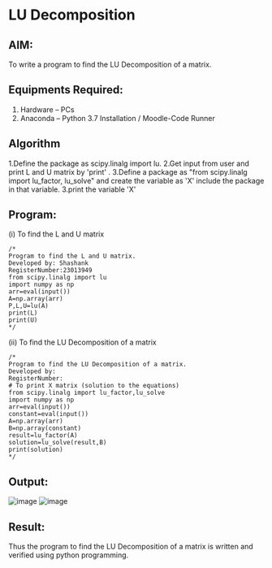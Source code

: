 # LU Decomposition 

## AIM:
To write a program to find the LU Decomposition of a matrix.

## Equipments Required:
1. Hardware – PCs
2. Anaconda – Python 3.7 Installation / Moodle-Code Runner

## Algorithm
1.Define the package as scipy.linalg import lu.
2.Get input from user and print L and U matrix by 'print' .
3.Define a package as "from scipy.linalg import lu_factor, lu_solve" and create the variable as 'X' include the package in that variable.
3.print the variable 'X'

## Program:
(i) To find the L and U matrix
```
/*
Program to find the L and U matrix.
Developed by: Shashank
RegisterNumber:23013949
from scipy.linalg import lu
import numpy as np
arr=eval(input())
A=np.array(arr)
P,L,U=lu(A)
print(L)
print(U)
*/
```
(ii) To find the LU Decomposition of a matrix
```
/*
Program to find the LU Decomposition of a matrix.
Developed by: 
RegisterNumber: 
# To print X matrix (solution to the equations)
from scipy.linalg import lu_factor,lu_solve
import numpy as np
arr=eval(input())
constant=eval(input())
A=np.array(arr)
B=np.array(constant)
result=lu_factor(A)
solution=lu_solve(result,B)
print(solution)
*/
```

## Output:
![image](https://github.com/Shashank2006offl/LU-Decomposition/assets/147140026/57f2cdc5-bd4f-40b9-a230-93e3da014765)
![image](https://github.com/Shashank2006offl/LU-Decomposition/assets/147140026/59ecd0cc-e56d-4fcb-91f2-f845ffde8d54)




## Result:
Thus the program to find the LU Decomposition of a matrix is written and verified using python programming.

